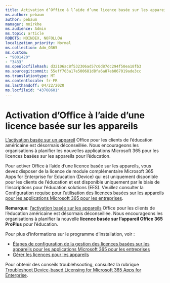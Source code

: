 ```yaml
---
title: Activation d’Office à l’aide d’une licence basée sur les appareils
ms.author: pebaum
author: pebaum
manager: mnirkhe
ms.audience: Admin
ms.topic: article
ROBOTS: NOINDEX, NOFOLLOW
localization_priority: Normal
ms.collection: Adm_O365
ms.custom:
- "9001420"
- "3433"
ms.openlocfilehash: d32106ac8f532306ad57c0d87dc294f50ea18fb3
ms.sourcegitcommit: 55eff703a17e500681d8fa6a87eb067019ade3cc
ms.translationtype: MT
ms.contentlocale: fr-FR
ms.lasthandoff: 04/22/2020
ms.locfileid: "43708601"
---
```

# <a name="activating-office-using-device-based-licensing"></a>Activation d’Office à l’aide d’une licence basée sur les appareils

[L’activation basée sur un appareil](https://aka.ms/officedba) Office pour les clients de l’éducation américaine est désormais déconseillée. Nous encourageons les organisations à planifier les nouvelles applications Microsoft 365 pour les licences basées sur les appareils pour l’éducation.

Pour activer Office à l’aide d’une licence basée sur les appareils, vous devez disposer de la licence de module complémentaire Microsoft 365 Apps for Enterprise for Education (Device) qui est uniquement disponible pour les clients de l’éducation et est disponible uniquement par le biais de l’inscriptions pour l’éducation solutions (EES). Veuillez consulter la [Configuration requise pour l’utilisation des licences basées sur les appareils pour les applications Microsoft 365 pour les entreprises](https://docs.microsoft.com/deployoffice/device-based-licensing#requirements-for-using-device-based-licensing-for-office-365-proplus).

**Remarque**: [l’activation basée sur les appareils](https://aka.ms/officedba) Office pour les clients de l’éducation américaine est désormais déconseillée. Nous encourageons les organisations à planifier la nouvelle **licence basée sur l’appareil Office 365 ProPlus** pour l’éducation.

Pour plus d’informations sur le programme d’installation, voir :

- [Étapes de configuration de la gestion des licences basées sur les appareils pour les applications Microsoft 365 pour les entreprises](https://docs.microsoft.com/deployoffice/device-based-licensing#steps-to-configure-device-based-licensing-for-office-365-proplus)
- [Gérer les licences pour les appareils](https://docs.microsoft.com/Office365/Admin/misc/manage-licenses-for-devices)

Pour obtenir des conseils troublehsooting, consultez la rubrique [Troubleshoot Device-based Licensing for Microsoft 365 Apps for Enterprise](https://docs.microsoft.com/deployoffice/device-based-licensing#troubleshoot-device-based-licensing-for-office-365-proplus).
